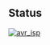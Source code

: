 ## Status

[![avr_isp](https://catalog.flipperzero.one/application/avr_isp/widget)](https://catalog.flipperzero.one/application/avr_isp/page)